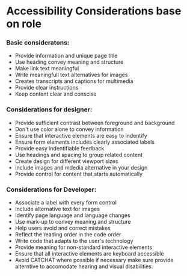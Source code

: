 # Accessibility Considerations base on role
### Basic consideratons:
* Provide information and unique page title
* Use heading convey meaning and structure
* Make link text meaningful
* Write meaningfull text alternatives for images
* Creates transcripts and captions for multimedia
* Provide clear instructions
* Keep content clear and conscise

### Considerations for designer:
* Provide sufficient contrast between foreground and background
* Don't use color alone to convey information
* Ensure that interactive elements are easy to indentify
* Ensure form elements includes clearly associated labels
* Provide easy indentifiable feedback
* Use headings and spacing to group related content
* Create design for different viewport sizes
* include images and mdedia alternative in your design
* Provide control for content that starts automatically

### Considerations for Developer:
* Associate a label with every form control
* Include alternative text for images
* Identify page language and language changes
* Use mark-up to convey meaning and structure
* Help users avoid and correct mistakes
* Reflect the reading order in the code order
* Write code that adapts to the user's technology
* Provide meaning for non-standard interactive elements
* Ensure that all interactive elements are keyboard accessible
* Avoid CATCHAT where possible if necessary make sure provide alterntive to accomodate hearing and visual disabilities.

